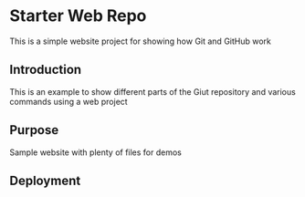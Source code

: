 # Starter Web Repo

This is a simple website project for showing how Git and GitHub work

## Introduction
This is an example to show different parts of the Giut repository and various commands using a web project

## Purpose

Sample website with plenty of files for demos

## Deployment